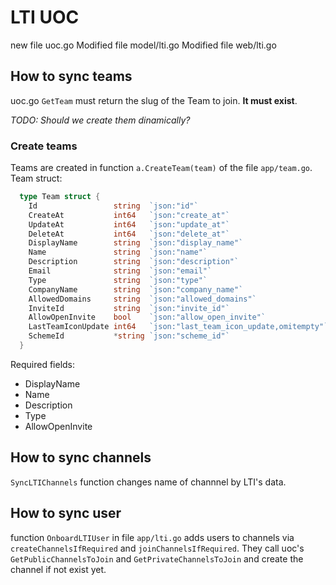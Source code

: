 # LTI UOC

new file uoc.go
Modified file model/lti.go
Modified file web/lti.go

## How to sync teams

uoc.go `GetTeam` must return the slug of the Team to join. **It must exist**.

*TODO: Should we create them dinamically?*

### Create teams

Teams are created in function `a.CreateTeam(team)` of the file `app/team.go`.  Team struct:

```go
  type Team struct {
    Id                 string  `json:"id"`
    CreateAt           int64   `json:"create_at"`
    UpdateAt           int64   `json:"update_at"`
    DeleteAt           int64   `json:"delete_at"`
    DisplayName        string  `json:"display_name"`
    Name               string  `json:"name"`
    Description        string  `json:"description"`
    Email              string  `json:"email"`
    Type               string  `json:"type"`
    CompanyName        string  `json:"company_name"`
    AllowedDomains     string  `json:"allowed_domains"`
    InviteId           string  `json:"invite_id"`
    AllowOpenInvite    bool    `json:"allow_open_invite"`
    LastTeamIconUpdate int64   `json:"last_team_icon_update,omitempty"`
    SchemeId           *string `json:"scheme_id"`
  }
```

Required fields:

* DisplayName
* Name
* Description
* Type
* AllowOpenInvite

## How to sync channels

`SyncLTIChannels` function changes name of channnel by LTI's data.

## How to sync user

function `OnboardLTIUser` in file `app/lti.go` adds users to channels via `createChannelsIfRequired` and `joinChannelsIfRequired`. They call uoc's `GetPublicChannelsToJoin` and `GetPrivateChannelsToJoin` and create the channel if not exist yet.
